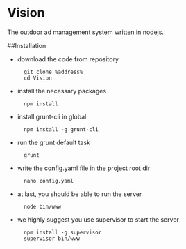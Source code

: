 Vision
===

The outdoor ad management system written in nodejs.

##Installation

* download the code from repository

        git clone %address%
        cd Vision
    
* install the necessary packages

        npm install
        
* install grunt-cli in global

        npm install -g grunt-cli
        
* run the grunt default task

        grunt
        
* write the config.yaml file in the project root dir

        nano config.yaml
        
* at last, you should be able to run the server

        node bin/www
        
* we highly suggest you use supervisor to start the server

        npm install -g supervisor
        supervisor bin/www
        
        
    

